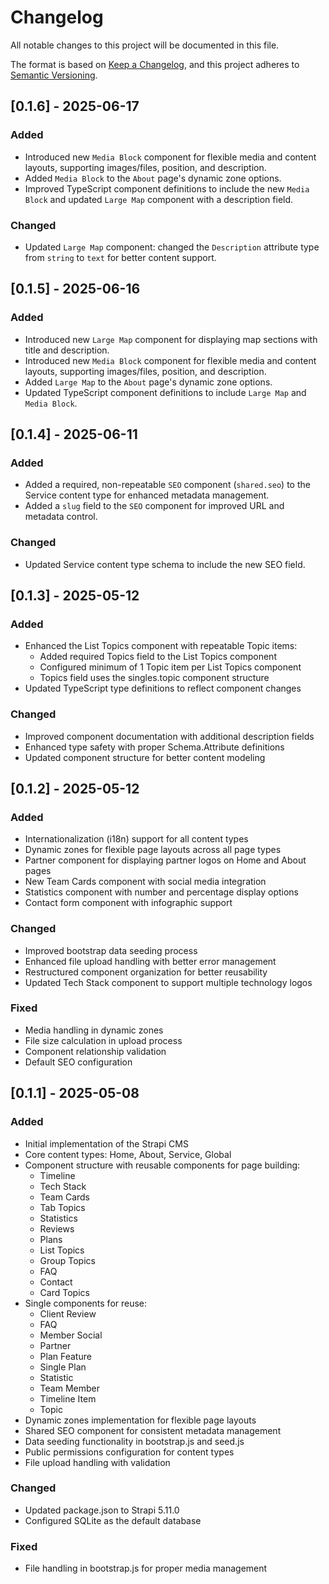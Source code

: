 # Changelog

All notable changes to this project will be documented in this file.

The format is based on [Keep a Changelog](https://keepachangelog.com/en/1.0.0/),
and this project adheres to [Semantic Versioning](https://semver.org/spec/v2.0.0.html).

## [0.1.6] - 2025-06-17

### Added
- Introduced new `Media Block` component for flexible media and content layouts, supporting images/files, position, and description.
- Added `Media Block` to the `About` page's dynamic zone options.
- Improved TypeScript component definitions to include the new `Media Block` and updated `Large Map` component with a description field.

### Changed
- Updated `Large Map` component: changed the `Description` attribute type from `string` to `text` for better content support.

## [0.1.5] - 2025-06-16

### Added
- Introduced new `Large Map` component for displaying map sections with title and description.
- Introduced new `Media Block` component for flexible media and content layouts, supporting images/files, position, and description.
- Added `Large Map` to the `About` page's dynamic zone options.
- Updated TypeScript component definitions to include `Large Map` and `Media Block`.

## [0.1.4] - 2025-06-11

### Added
- Added a required, non-repeatable `SEO` component (`shared.seo`) to the Service content type for enhanced metadata management.
- Added a `slug` field to the `SEO` component for improved URL and metadata control.

### Changed
- Updated Service content type schema to include the new SEO field.

## [0.1.3] - 2025-05-12

### Added
- Enhanced the List Topics component with repeatable Topic items:
  - Added required Topics field to the List Topics component
  - Configured minimum of 1 Topic item per List Topics component
  - Topics field uses the singles.topic component structure
- Updated TypeScript type definitions to reflect component changes

### Changed
- Improved component documentation with additional description fields
- Enhanced type safety with proper Schema.Attribute definitions
- Updated component structure for better content modeling

## [0.1.2] - 2025-05-12

### Added
- Internationalization (i18n) support for all content types
- Dynamic zones for flexible page layouts across all page types
- Partner component for displaying partner logos on Home and About pages
- New Team Cards component with social media integration
- Statistics component with number and percentage display options
- Contact form component with infographic support

### Changed
- Improved bootstrap data seeding process
- Enhanced file upload handling with better error management
- Restructured component organization for better reusability
- Updated Tech Stack component to support multiple technology logos

### Fixed
- Media handling in dynamic zones
- File size calculation in upload process
- Component relationship validation
- Default SEO configuration

## [0.1.1] - 2025-05-08

### Added
- Initial implementation of the Strapi CMS
- Core content types: Home, About, Service, Global
- Component structure with reusable components for page building:
  - Timeline
  - Tech Stack
  - Team Cards
  - Tab Topics
  - Statistics
  - Reviews
  - Plans
  - List Topics
  - Group Topics
  - FAQ
  - Contact
  - Card Topics
- Single components for reuse:
  - Client Review
  - FAQ
  - Member Social
  - Partner
  - Plan Feature
  - Single Plan
  - Statistic
  - Team Member
  - Timeline Item
  - Topic
- Dynamic zones implementation for flexible page layouts
- Shared SEO component for consistent metadata management
- Data seeding functionality in bootstrap.js and seed.js
- Public permissions configuration for content types
- File upload handling with validation

### Changed
- Updated package.json to Strapi 5.11.0
- Configured SQLite as the default database

### Fixed
- File handling in bootstrap.js for proper media management
